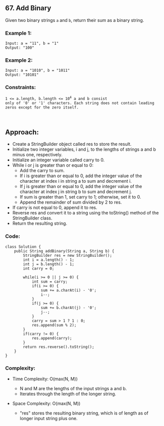 ## 67. Add Binary    

Given two binary strings ```a``` and ```b```, return their sum as a binary string.    

### Example 1:   
```
Input: a = "11", b = "1"
Output: "100"
```   

### Example 2:    
```
Input: a = "1010", b = "1011"
Output: "10101"
```     

### Constraints:   
<code>1 <= a.length, b.length <= 10<sup>4</sup>
a and b consist only of '0' or '1' characters.
Each string does not contain leading zeros except for the zero itself.
</code>         

<br>   

## Approach:   

* Create a StringBuilder object called res to store the result.
* Initialize two integer variables, i and j, to the lengths of strings a and b minus one, respectively.
* Initialize an integer variable called carry to 0.
* While i or j is greater than or equal to 0:
    * Add the carry to sum.
    * If i is greater than or equal to 0, add the integer value of the character at index i in string a to sum and decrement i.
    * If j is greater than or equal to 0, add the integer value of the character at index j in string b to sum and decrement j.
    * If sum is greater than 1, set carry to 1; otherwise, set it to 0.
    * Append the remainder of sum divided by 2 to res.
* If carry is not equal to 0, append it to res.
* Reverse res and convert it to a string using the toString() method of the StringBuilder class.
* Return the resulting string.   


### Code:  
```
class Solution {
    public String addBinary(String a, String b) {
        StringBuilder res = new StringBuilder();
        int i = a.length() - 1;
        int j = b.length() - 1;
        int carry = 0;

        while(i >= 0 || j >= 0) {
            int sum = carry;
            if(i >= 0) {
                sum += a.charAt(i) - '0';
                i--;
            }
            if(j >= 0) { 
                sum += b.charAt(j) - '0';
                j--;
            }
            carry = sum > 1 ? 1 : 0;
            res.append(sum % 2);
        }
        if(carry != 0) { 
            res.append(carry);
        }
        return res.reverse().toString();
    }
}
```     

### Complexity:   

* Time Complexity: O(max(N, M))
    * N and M are the lengths of the input strings a and b. 
    * Iterates through the length of the longer string.    

* Space Complexity: O(max(N, M))
    * "res" stores the resulting binary string, which is of length as of longer input string plus one.   


